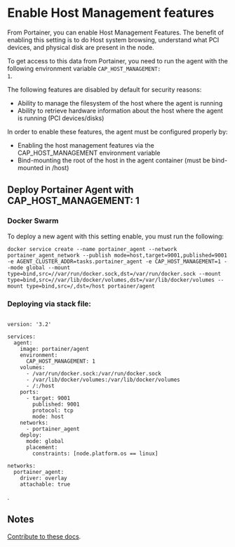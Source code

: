 # Enable Host Management features

From Portainer, you can enable Host Management Features. The benefit of enabling this setting is to do Host system browsing, understand what PCI devices, and physical disk are present in the node.

To get access to this data from Portainer, you need to run the agent with the following environment variable <code>CAP_HOST_MANAGEMENT: 1</code>.

The following features are disabled by default for security reasons:

* Ability to manage the filesystem of the host where the agent is running
* Ability to retrieve hardware information about the host where the agent is running (PCI devices/disks)

In order to enable these features, the agent must be configured properly by:

* Enabling the host management features via the CAP_HOST_MANAGEMENT environment variable
* Bind-mounting the root of the host in the agent container (must be bind-mounted in /host)

## Deploy Portainer Agent with CAP_HOST_MANAGEMENT: 1

### Docker Swarm

To deploy a new agent with this setting enable, you must run the following:

<pre><code>docker service create --name portainer_agent --network portainer_agent_network --publish mode=host,target=9001,published=9001 -e AGENT_CLUSTER_ADDR=tasks.portainer_agent -e CAP_HOST_MANAGEMENT=1 --mode global --mount type=bind,src=//var/run/docker.sock,dst=/var/run/docker.sock --mount type=bind,src=//var/lib/docker/volumes,dst=/var/lib/docker/volumes --mount type=bind,src=/,dst=/host portainer/agent</code></pre>

### Deploying via stack file:

<pre><code>
version: '3.2'

services:
  agent:
    image: portainer/agent
    environment:
      CAP_HOST_MANAGEMENT: 1
    volumes:
      - /var/run/docker.sock:/var/run/docker.sock
      - /var/lib/docker/volumes:/var/lib/docker/volumes
      - /:/host
    ports:
      - target: 9001
        published: 9001
        protocol: tcp
        mode: host
    networks:
      - portainer_agent
    deploy:
      mode: global
      placement:
        constraints: [node.platform.os == linux]

networks:
  portainer_agent:
    driver: overlay
    attachable: true
</code></pre>.

## Notes

[Contribute to these docs](https://github.com/portainer/portainer-docs/blob/master/contributing.md).